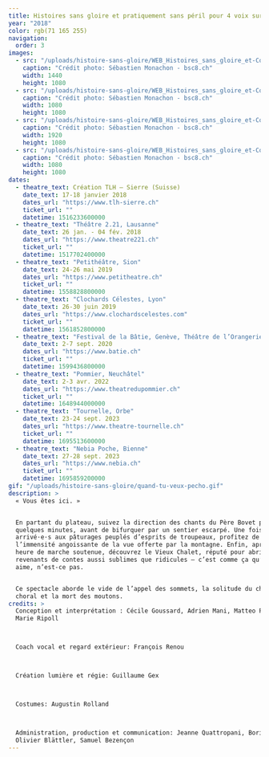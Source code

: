 ```yaml
---
title: Histoires sans gloire et pratiquement sans péril pour 4 voix sur pente raide
year: "2018"
color: rgb(71 165 255)
navigation:
  order: 3
images:
  - src: "/uploads/histoire-sans-gloire/WEB_Histoires_sans_gloire_et-Collectif_moitiÇ_moitiÇ_moitiÇ-TLH-Sierre-16_janvier_2018-Photo_c_SÇbastien_Monachon_09_8Y2A6085_LR.jpg"
    caption: "Crédit photo: Sébastien Monachon - bsc8.ch"
    width: 1440
    height: 1080
  - src: "/uploads/histoire-sans-gloire/WEB_Histoires_sans_gloire_et-Collectif_moitiÇ_moitiÇ_moitiÇ-TLH-Sierre-16_janvier_2018-Photo_c_SÇbastien_Monachon_14_8Y2A6122_LR.jpg"
    caption: "Crédit photo: Sébastien Monachon - bsc8.ch"
    width: 1080
    height: 1080
  - src: "/uploads/histoire-sans-gloire/WEB_Histoires_sans_gloire_et-Collectif_moitiÇ_moitiÇ_moitiÇ-TLH-Sierre-16_janvier_2018-Photo_c_SÇbastien_Monachon_26_NS5C6326_LR.jpg"
    caption: "Crédit photo: Sébastien Monachon - bsc8.ch"
    width: 1920
    height: 1080
  - src: "/uploads/histoire-sans-gloire/WEB_Histoires_sans_gloire_et-Collectif_moitiÇ_moitiÇ_moitiÇ-TLH-Sierre-16_janvier_2018-Photo_c_SÇbastien_Monachon_28_NS5C6337_LR.jpg"
    caption: "Crédit photo: Sébastien Monachon - bsc8.ch"
    width: 1080
    height: 1080
dates:
  - theatre_text: Création TLH – Sierre (Suisse)
    date_text: 17-18 janvier 2018
    dates_url: "https://www.tlh-sierre.ch"
    ticket_url: ""
    datetime: 1516233600000
  - theatre_text: "Théâtre 2.21, Lausanne"
    date_text: 26 jan. - 04 fév. 2018
    dates_url: "https://www.theatre221.ch"
    ticket_url: ""
    datetime: 1517702400000
  - theatre_text: "Petithéâtre, Sion"
    date_text: 24-26 mai 2019
    dates_url: "https://www.petitheatre.ch"
    ticket_url: ""
    datetime: 1558828800000
  - theatre_text: "Clochards Célestes, Lyon"
    date_text: 26-30 juin 2019
    dates_url: "https://www.clochardscelestes.com"
    ticket_url: ""
    datetime: 1561852800000
  - theatre_text: "Festival de la Bâtie, Genève, Théâtre de l’Orangerie"
    date_text: 2-7 sept. 2020
    dates_url: "https://www.batie.ch"
    ticket_url: ""
    datetime: 1599436800000
  - theatre_text: "Pommier, Neuchâtel"
    date_text: 2-3 avr. 2022
    dates_url: "https://www.theatredupommier.ch"
    ticket_url: ""
    datetime: 1648944000000
  - theatre_text: "Tournelle, Orbe"
    date_text: 23-24 sept. 2023
    dates_url: "https://www.theatre-tournelle.ch"
    ticket_url: ""
    datetime: 1695513600000
  - theatre_text: "Nebia Poche, Bienne"
    date_text: 27-28 sept. 2023
    dates_url: "https://www.nebia.ch"
    ticket_url: ""
    datetime: 1695859200000
gif: "/uploads/histoire-sans-gloire/quand-tu-veux-pecho.gif"
description: >
  « Vous êtes ici. »


  En partant du plateau, suivez la direction des chants du Père Bovet pendant
  quelques minutes, avant de bifurquer par un sentier escarpé. Une fois
  arrivé·e·s aux pâturages peuplés d’esprits de troupeaux, profitez de
  l’immensité angoissante de la vue offerte par la montagne. Enfin, après une
  heure de marche soutenue, découvrez le Vieux Chalet, réputé pour abriter des
  revenants de contes aussi sublimes que ridicules – c’est comme ça qu’on les
  aime, n’est-ce pas.


  Ce spectacle aborde le vide de l’appel des sommets, la solitude du chant
  choral et la mort des moutons.
credits: >
  Conception et interprétation : Cécile Goussard, Adrien Mani, Matteo Prandi,
  Marie Ripoll



  Coach vocal et regard extérieur: François Renou



  Création lumière et régie: Guillaume Gex



  Costumes: Augustin Rolland



  Administration, production et communication: Jeanne Quattropani, Boris Degex,
  Olivier Blättler, Samuel Bezençon
---
```

